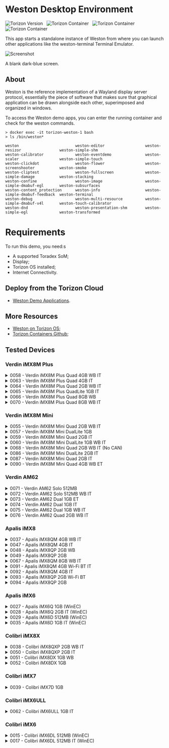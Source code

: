 # Weston Desktop Environment #

![Torizon Version](https://img.shields.io/badge/Torizon_OS-6.8.1-blue?logo=torizon) 
&nbsp;
![Torizon Container](https://img.shields.io/badge//torizon/weston-3-blue?logo=docker)
&nbsp;
![Torizon Container](https://img.shields.io/badge//torizon/weston--vivante-3-blue?logo=docker)
&nbsp;
![Torizon Container](https://img.shields.io/badge//torizon/weston--am62-3-blue?logo=docker)

This app starts a standalone instance of Weston from where you can launch other applications like the weston-terminal Terminal Emulator.

![Screenshot](https://docs1.toradex.com/116545-demogalleryweston.png?v=1)

A blank dark-blue screen.

## About

​Weston is the reference implementation of a Wayland display server protocol,
essentially the piece of software that makes sure that graphical application can be drawn alongside each other, superimposed and organized in windows.

To access the Weston demo apps, you can enter the running container and check for the weston commands.

```
> docker exec -it torizon-weston-1 bash
> ls /bin/weston*

weston                         weston-editor                  weston-resizor                 weston-simple-shm
weston-calibrator              weston-eventdemo               weston-scaler                  weston-simple-touch
weston-clickdot                weston-flower                  weston-screenshooter           weston-smoke
weston-cliptest                weston-fullscreen              weston-simple-damage           weston-stacking
weston-confine                 weston-image                   weston-simple-dmabuf-egl       weston-subsurfaces
weston-content_protection      weston-info                    weston-simple-dmabuf-feedback  weston-terminal
weston-debug                   weston-multi-resource          weston-simple-dmabuf-v4l       weston-touch-calibrator
weston-dnd                     weston-presentation-shm        weston-simple-egl              weston-transformed
```

# Requirements
To run this demo, you need:s

- A supported Toradex SoM;
- Display;
- Torizon OS installed;
- Internet Connectivity.

## Deploy from the Torizon Cloud

- [Weston Demo Applications](https://www.torizon.io/weston-desktop-environment).

## More Resources

- [Weston on Torizon OS](https://developer.toradex.com/torizon/6/application-development/provided-containers/working-with-weston-on-torizoncore);
- [Torizon Containers Github](https://github.com/torizon/torizon-containers/tree/oldstable/debian-docker-images/imx/weston);

## Tested Devices
### **Verdin iMX8M Plus**

 <details>
<summary>0058 - Verdin iMX8M Plus Quad 4GB WB IT</summary>

**Job ID**: `701275`

**Date**: `Wed Mar 26 23:38:11 UTC 2025`

**Device Information**:
```
> tdx-info

Software summary
------------------------------------------------------------
Bootloader:               U-Boot
Kernel version:           6.6.54-7.1.0-g3493ccd66900 #1-Torizon SMP PREEMPT Tue Dec 17 21:04:41 UTC 2024
Kernel command line:      root=LABEL=otaroot rootfstype=ext4 quiet logo.nologo vt.global_cursor_default=0 plymouth.ignore-serial-consoles splash fbcon=map:3 ostree=/ostree/boot.1/torizon/500611918e07c8fe1cf9b3cc8f76327936d80d93ad461d3fe0da9c30624ff84b/0 systemd.log_color=false loglevel=0 tep_sup_out
Distro name:              NAME="Torizon OS"
Distro version:           VERSION_ID=7.1.0-build.4
Distro variant:           VARIANT="Docker"
Hostname:                 verdin-imx8mp-14772913
------------------------------------------------------------

Hardware info
------------------------------------------------------------
HW model:                 Toradex Verdin iMX8M Plus WB on Verdin Development Board
Toradex version:          0058 V1.1A
Serial number:            14772913
Processor arch:           aarch64
------------------------------------------------------------
```

**Docker Containers**:
```
> docker ps -a

CONTAINER ID   IMAGE                 COMMAND                  CREATED              STATUS              PORTS     NAMES
de1e3bf3b916   torizon/weston-imx8   "/bin/sh -c '/usr/bi…"   About a minute ago   Up About a minute             1_custom-tests-weston-1
```
</details>


 <details>
<summary>0063 - Verdin iMX8M Plus Quad 4GB IT</summary>

**Job ID**: `701284`

**Date**: `Wed Mar 26 23:40:01 UTC 2025`

**Device Information**:
```
> tdx-info

Software summary
------------------------------------------------------------
Bootloader:               U-Boot
Kernel version:           6.6.54-7.1.0-g3493ccd66900 #1-Torizon SMP PREEMPT Tue Dec 17 21:04:41 UTC 2024
Kernel command line:      root=LABEL=otaroot rootfstype=ext4 quiet logo.nologo vt.global_cursor_default=0 plymouth.ignore-serial-consoles splash fbcon=map:3 ostree=/ostree/boot.1/torizon/500611918e07c8fe1cf9b3cc8f76327936d80d93ad461d3fe0da9c30624ff84b/0 systemd.log_color=false loglevel=0 tep_sup_out
Distro name:              NAME="Torizon OS"
Distro version:           VERSION_ID=7.1.0-build.4
Distro variant:           VARIANT="Docker"
Hostname:                 verdin-imx8mp-07107042
------------------------------------------------------------

Hardware info
------------------------------------------------------------
HW model:                 Toradex Verdin iMX8M Plus on Verdin Development Board
Toradex version:          0063 V1.1A
Serial number:            07107042
Processor arch:           aarch64
------------------------------------------------------------
```

**Docker Containers**:
```
> docker ps -a

CONTAINER ID   IMAGE                 COMMAND                  CREATED              STATUS              PORTS     NAMES
4e7f2bdb0f62   torizon/weston-imx8   "/bin/sh -c '/usr/bi…"   About a minute ago   Up About a minute             1_custom-tests-weston-1
```
</details>


 <details>
<summary>0064 - Verdin iMX8M Plus Quad 2GB WB IT</summary>

**Job ID**: `701270`

**Date**: `Wed Mar 26 23:33:23 UTC 2025`

**Device Information**:
```
> tdx-info

Software summary
------------------------------------------------------------
Bootloader:               U-Boot
Kernel version:           6.6.54-7.1.0-g3493ccd66900 #1-Torizon SMP PREEMPT Tue Dec 17 21:04:41 UTC 2024
Kernel command line:      root=LABEL=otaroot rootfstype=ext4 quiet logo.nologo vt.global_cursor_default=0 plymouth.ignore-serial-consoles splash fbcon=map:3 ostree=/ostree/boot.1/torizon/500611918e07c8fe1cf9b3cc8f76327936d80d93ad461d3fe0da9c30624ff84b/0 systemd.log_color=false loglevel=0 tep_sup_out
Distro name:              NAME="Torizon OS"
Distro version:           VERSION_ID=7.1.0-build.4
Distro variant:           VARIANT="Docker"
Hostname:                 verdin-imx8mp-15128279
------------------------------------------------------------

Hardware info
------------------------------------------------------------
HW model:                 Toradex Verdin iMX8M Plus WB on Verdin Development Board
Toradex version:          0064 V1.1A
Serial number:            15128279
Processor arch:           aarch64
------------------------------------------------------------
```

**Docker Containers**:
```
> docker ps -a

CONTAINER ID   IMAGE                 COMMAND                  CREATED              STATUS              PORTS     NAMES
9ea9ab7825f5   torizon/weston-imx8   "/bin/sh -c '/usr/bi…"   About a minute ago   Up About a minute             1_custom-tests-weston-1
```
</details>


 <details>
<summary>0065 - Verdin iMX8M Plus QuadLite 1GB IT</summary>

**Job ID**: `701281`

**Date**: `Wed Mar 26 23:34:13 UTC 2025`

**Device Information**:
```
> tdx-info

Software summary
------------------------------------------------------------
Bootloader:               U-Boot
Kernel version:           6.6.54-7.1.0-g3493ccd66900 #1-Torizon SMP PREEMPT Tue Dec 17 21:04:41 UTC 2024
Kernel command line:      root=LABEL=otaroot rootfstype=ext4 quiet logo.nologo vt.global_cursor_default=0 plymouth.ignore-serial-consoles splash fbcon=map:3 ostree=/ostree/boot.1/torizon/500611918e07c8fe1cf9b3cc8f76327936d80d93ad461d3fe0da9c30624ff84b/0 systemd.log_color=false loglevel=0 tep_sup_out
Distro name:              NAME="Torizon OS"
Distro version:           VERSION_ID=7.1.0-build.4
Distro variant:           VARIANT="Docker"
Hostname:                 verdin-imx8mp-15314927
------------------------------------------------------------

Hardware info
------------------------------------------------------------
HW model:                 Toradex Verdin iMX8M Plus on Verdin Development Board
Toradex version:          0065 V1.1A
Serial number:            15314927
Processor arch:           aarch64
------------------------------------------------------------
```

**Docker Containers**:
```
> docker ps -a

CONTAINER ID   IMAGE                 COMMAND                  CREATED              STATUS              PORTS     NAMES
798d60cfa06b   torizon/weston-imx8   "/bin/sh -c '/usr/bi…"   About a minute ago   Up About a minute             1_custom-tests-weston-1
```
</details>


 <details>
<summary>0066 - Verdin iMX8M Plus Quad 8GB WB</summary>

**Job ID**: `701278`

**Date**: `Wed Mar 26 23:33:37 UTC 2025`

**Device Information**:
```
> tdx-info

Software summary
------------------------------------------------------------
Bootloader:               U-Boot
Kernel version:           6.6.54-7.1.0-g3493ccd66900 #1-Torizon SMP PREEMPT Tue Dec 17 21:04:41 UTC 2024
Kernel command line:      root=LABEL=otaroot rootfstype=ext4 quiet logo.nologo vt.global_cursor_default=0 plymouth.ignore-serial-consoles splash fbcon=map:3 ostree=/ostree/boot.1/torizon/500611918e07c8fe1cf9b3cc8f76327936d80d93ad461d3fe0da9c30624ff84b/0 systemd.log_color=false loglevel=0 tep_sup_out
Distro name:              NAME="Torizon OS"
Distro version:           VERSION_ID=7.1.0-build.4
Distro variant:           VARIANT="Docker"
Hostname:                 verdin-imx8mp-07203684
------------------------------------------------------------

Hardware info
------------------------------------------------------------
HW model:                 Toradex Verdin iMX8M Plus WB on Verdin Development Board
Toradex version:          0066 V1.0A
Serial number:            07203684
Processor arch:           aarch64
------------------------------------------------------------
```

**Docker Containers**:
```
> docker ps -a

CONTAINER ID   IMAGE                 COMMAND                  CREATED              STATUS              PORTS     NAMES
7d38a138e2be   torizon/weston-imx8   "/bin/sh -c '/usr/bi…"   About a minute ago   Up About a minute             1_custom-tests-weston-1
```
</details>


 <details>
<summary>0070 - Verdin iMX8M Plus Quad 8GB WB IT</summary>

**Job ID**: `701276`

**Date**: `Wed Mar 26 23:34:03 UTC 2025`

**Device Information**:
```
> tdx-info

Software summary
------------------------------------------------------------
Bootloader:               U-Boot
Kernel version:           6.6.54-7.1.0-g3493ccd66900 #1-Torizon SMP PREEMPT Tue Dec 17 21:04:41 UTC 2024
Kernel command line:      root=LABEL=otaroot rootfstype=ext4 quiet logo.nologo vt.global_cursor_default=0 plymouth.ignore-serial-consoles splash fbcon=map:3 ostree=/ostree/boot.1/torizon/500611918e07c8fe1cf9b3cc8f76327936d80d93ad461d3fe0da9c30624ff84b/0 systemd.log_color=false loglevel=0 tep_sup_out
Distro name:              NAME="Torizon OS"
Distro version:           VERSION_ID=7.1.0-build.4
Distro variant:           VARIANT="Docker"
Hostname:                 verdin-imx8mp-15128129
------------------------------------------------------------

Hardware info
------------------------------------------------------------
HW model:                 Toradex Verdin iMX8M Plus WB on Verdin Development Board
Toradex version:          0070 V1.1A
Serial number:            15128129
Processor arch:           aarch64
------------------------------------------------------------
```

**Docker Containers**:
```
> docker ps -a

CONTAINER ID   IMAGE                 COMMAND                  CREATED              STATUS              PORTS     NAMES
31d51a86bd3a   torizon/weston-imx8   "/bin/sh -c '/usr/bi…"   About a minute ago   Up About a minute             1_custom-tests-weston-1
```
</details>

### **Verdin iMX8M Mini**

 <details>
<summary>0055 - Verdin iMX8M Mini Quad 2GB WB IT</summary>

**Job ID**: `701273`

**Date**: `Wed Mar 26 23:37:25 UTC 2025`

**Device Information**:
```
> tdx-info

Software summary
------------------------------------------------------------
Bootloader:               U-Boot
Kernel version:           6.6.54-7.1.0-g3493ccd66900 #1-Torizon SMP PREEMPT Tue Dec 17 21:04:41 UTC 2024
Kernel command line:      root=LABEL=otaroot rootfstype=ext4 quiet logo.nologo vt.global_cursor_default=0 plymouth.ignore-serial-consoles splash fbcon=map:3 ostree=/ostree/boot.1/torizon/28c6117959abbf7185a98daaa9ef3bef7020fdd7ea6dbaa0701fc0e45f2a38a2/0 systemd.log_color=false loglevel=0 tep_sup_out
Distro name:              NAME="Torizon OS"
Distro version:           VERSION_ID=7.1.0-build.4
Distro variant:           VARIANT="Docker"
Hostname:                 verdin-imx8mm-15005793
------------------------------------------------------------

Hardware info
------------------------------------------------------------
HW model:                 Toradex Verdin iMX8M Mini WB on Verdin Development Board
Toradex version:          0055 V1.1F
Serial number:            15005793
Processor arch:           aarch64
------------------------------------------------------------
```

**Docker Containers**:
```
> docker ps -a

CONTAINER ID   IMAGE                 COMMAND                  CREATED              STATUS              PORTS     NAMES
00f3d27ff6e3   torizon/weston-imx8   "/bin/sh -c '/usr/bi…"   About a minute ago   Up About a minute             1_custom-tests-weston-1
```
</details>


 <details>
<summary>0057 - Verdin iMX8M Mini DualLite 1GB</summary>

**Job ID**: `701292`

**Date**: `Wed Mar 26 23:38:35 UTC 2025`

**Device Information**:
```
> tdx-info

Software summary
------------------------------------------------------------
Bootloader:               U-Boot
Kernel version:           6.6.54-7.1.0-g3493ccd66900 #1-Torizon SMP PREEMPT Tue Dec 17 21:04:41 UTC 2024
Kernel command line:      root=LABEL=otaroot rootfstype=ext4 quiet logo.nologo vt.global_cursor_default=0 plymouth.ignore-serial-consoles splash fbcon=map:3 ostree=/ostree/boot.1/torizon/28c6117959abbf7185a98daaa9ef3bef7020fdd7ea6dbaa0701fc0e45f2a38a2/0 systemd.log_color=false loglevel=0 tep_sup_out
Distro name:              NAME="Torizon OS"
Distro version:           VERSION_ID=7.1.0-build.4
Distro variant:           VARIANT="Docker"
Hostname:                 verdin-imx8mm-15176665
------------------------------------------------------------

Hardware info
------------------------------------------------------------
HW model:                 Toradex Verdin iMX8M Mini on Verdin Development Board
Toradex version:          0057 V1.1C
Serial number:            15176665
Processor arch:           aarch64
------------------------------------------------------------
```

**Docker Containers**:
```
> docker ps -a

CONTAINER ID   IMAGE                 COMMAND                  CREATED              STATUS              PORTS     NAMES
b99e556ce094   torizon/weston-imx8   "/bin/sh -c '/usr/bi…"   About a minute ago   Up About a minute             1_custom-tests-weston-1
```
</details>


 <details>
<summary>0059 - Verdin iMX8M Mini Quad 2GB IT</summary>

**Job ID**: `701261`

**Date**: `Wed Mar 26 23:39:41 UTC 2025`

**Device Information**:
```
> tdx-info

Software summary
------------------------------------------------------------
Bootloader:               U-Boot
Kernel version:           6.6.54-7.1.0-g3493ccd66900 #1-Torizon SMP PREEMPT Tue Dec 17 21:04:41 UTC 2024
Kernel command line:      root=LABEL=otaroot rootfstype=ext4 quiet logo.nologo vt.global_cursor_default=0 plymouth.ignore-serial-consoles splash fbcon=map:3 ostree=/ostree/boot.1/torizon/28c6117959abbf7185a98daaa9ef3bef7020fdd7ea6dbaa0701fc0e45f2a38a2/0 systemd.log_color=false loglevel=0 tep_sup_out
Distro name:              NAME="Torizon OS"
Distro version:           VERSION_ID=7.1.0-build.4
Distro variant:           VARIANT="Docker"
Hostname:                 verdin-imx8mm-15038814
------------------------------------------------------------

Hardware info
------------------------------------------------------------
HW model:                 Toradex Verdin iMX8M Mini on Verdin Development Board
Toradex version:          0059 V1.1D
Serial number:            15038814
Processor arch:           aarch64
------------------------------------------------------------
```

**Docker Containers**:
```
> docker ps -a

CONTAINER ID   IMAGE                 COMMAND                  CREATED              STATUS              PORTS     NAMES
abcbdb782be9   torizon/weston-imx8   "/bin/sh -c '/usr/bi…"   About a minute ago   Up About a minute             1_custom-tests-weston-1
```
</details>


 <details>
<summary>0060 - Verdin iMX8M Mini DualLite 1GB WB IT</summary>

**Job ID**: `701285`

**Date**: `Wed Mar 26 23:41:29 UTC 2025`

**Device Information**:
```
> tdx-info

Software summary
------------------------------------------------------------
Bootloader:               U-Boot
Kernel version:           6.6.54-7.1.0-g3493ccd66900 #1-Torizon SMP PREEMPT Tue Dec 17 21:04:41 UTC 2024
Kernel command line:      root=LABEL=otaroot rootfstype=ext4 quiet logo.nologo vt.global_cursor_default=0 plymouth.ignore-serial-consoles splash fbcon=map:3 ostree=/ostree/boot.1/torizon/28c6117959abbf7185a98daaa9ef3bef7020fdd7ea6dbaa0701fc0e45f2a38a2/0 systemd.log_color=false loglevel=0 tep_sup_out
Distro name:              NAME="Torizon OS"
Distro version:           VERSION_ID=7.1.0-build.4
Distro variant:           VARIANT="Docker"
Hostname:                 verdin-imx8mm-07174100
------------------------------------------------------------

Hardware info
------------------------------------------------------------
HW model:                 Toradex Verdin iMX8M Mini WB on Verdin Development Board
Toradex version:          0060 V1.1C
Serial number:            07174100
Processor arch:           aarch64
------------------------------------------------------------
```

**Docker Containers**:
```
> docker ps -a

CONTAINER ID   IMAGE                 COMMAND                  CREATED              STATUS              PORTS     NAMES
67aabddd5071   torizon/weston-imx8   "/bin/sh -c '/usr/bi…"   About a minute ago   Up About a minute             1_custom-tests-weston-1
```
</details>


 <details>
<summary>0068 - Verdin iMX8M Mini Quad 2GB WB IT (No CAN)</summary>

**Job ID**: `701272`

**Date**: `Wed Mar 26 23:35:02 UTC 2025`

**Device Information**:
```
> tdx-info

Software summary
------------------------------------------------------------
Bootloader:               U-Boot
Kernel version:           6.6.54-7.1.0-g3493ccd66900 #1-Torizon SMP PREEMPT Tue Dec 17 21:04:41 UTC 2024
Kernel command line:      root=LABEL=otaroot rootfstype=ext4 quiet logo.nologo vt.global_cursor_default=0 plymouth.ignore-serial-consoles splash fbcon=map:3 ostree=/ostree/boot.1/torizon/28c6117959abbf7185a98daaa9ef3bef7020fdd7ea6dbaa0701fc0e45f2a38a2/0 systemd.log_color=false loglevel=0 tep_sup_out
Distro name:              NAME="Torizon OS"
Distro version:           VERSION_ID=7.1.0-build.4
Distro variant:           VARIANT="Docker"
Hostname:                 verdin-imx8mm-07334924
------------------------------------------------------------

Hardware info
------------------------------------------------------------
HW model:                 Toradex Verdin iMX8M Mini WB on Verdin Development Board
Toradex version:          0068 V1.1#26
Serial number:            07334924
Processor arch:           aarch64
------------------------------------------------------------
```

**Docker Containers**:
```
> docker ps -a

CONTAINER ID   IMAGE                 COMMAND                  CREATED              STATUS              PORTS     NAMES
c991bb154cda   torizon/weston-imx8   "/bin/sh -c '/usr/bi…"   About a minute ago   Up About a minute             1_custom-tests-weston-1
```
</details>


 <details>
<summary>0086 - Verdin iMX8M Mini DualLite 2GB IT</summary>

**Job ID**: `701291`

**Date**: `Wed Mar 26 23:44:03 UTC 2025`

**Device Information**:
```
> tdx-info

Software summary
------------------------------------------------------------
Bootloader:               U-Boot
Kernel version:           6.6.54-7.1.0-g3493ccd66900 #1-Torizon SMP PREEMPT Tue Dec 17 21:04:41 UTC 2024
Kernel command line:      root=LABEL=otaroot rootfstype=ext4 quiet logo.nologo vt.global_cursor_default=0 plymouth.ignore-serial-consoles splash fbcon=map:3 ostree=/ostree/boot.1/torizon/28c6117959abbf7185a98daaa9ef3bef7020fdd7ea6dbaa0701fc0e45f2a38a2/0 systemd.log_color=false loglevel=0 tep_sup_out
Distro name:              NAME="Torizon OS"
Distro version:           VERSION_ID=7.1.0-build.4
Distro variant:           VARIANT="Docker"
Hostname:                 verdin-imx8mm-15306892
------------------------------------------------------------

Hardware info
------------------------------------------------------------
HW model:                 Toradex Verdin iMX8M Mini on Verdin Development Board
Toradex version:          0086 V1.1#26
Serial number:            15306892
Processor arch:           aarch64
------------------------------------------------------------
```

**Docker Containers**:
```
> docker ps -a

CONTAINER ID   IMAGE                 COMMAND                  CREATED              STATUS              PORTS     NAMES
8d4a355ef353   torizon/weston-imx8   "/bin/sh -c '/usr/bi…"   About a minute ago   Up About a minute             1_custom-tests-weston-1
```
</details>


 <details>
<summary>0087 - Verdin iMX8M Mini Quad 2GB IT</summary>

**Job ID**: `701289`

**Date**: `Wed Mar 26 23:46:51 UTC 2025`

**Device Information**:
```
> tdx-info

Software summary
------------------------------------------------------------
Bootloader:               U-Boot
Kernel version:           6.6.54-7.1.0-g3493ccd66900 #1-Torizon SMP PREEMPT Tue Dec 17 21:04:41 UTC 2024
Kernel command line:      root=LABEL=otaroot rootfstype=ext4 quiet logo.nologo vt.global_cursor_default=0 plymouth.ignore-serial-consoles splash fbcon=map:3 ostree=/ostree/boot.1/torizon/28c6117959abbf7185a98daaa9ef3bef7020fdd7ea6dbaa0701fc0e45f2a38a2/0 systemd.log_color=false loglevel=0 tep_sup_out
Distro name:              NAME="Torizon OS"
Distro version:           VERSION_ID=7.1.0-build.4
Distro variant:           VARIANT="Docker"
Hostname:                 verdin-imx8mm-15366980
------------------------------------------------------------

Hardware info
------------------------------------------------------------
HW model:                 Toradex Verdin iMX8M Mini on Verdin Development Board
Toradex version:          0087 V1.1#26
Serial number:            15366980
Processor arch:           aarch64
------------------------------------------------------------
```

**Docker Containers**:
```
> docker ps -a

CONTAINER ID   IMAGE                 COMMAND                  CREATED              STATUS              PORTS     NAMES
7b1f250ea9f6   torizon/weston-imx8   "/bin/sh -c '/usr/bi…"   About a minute ago   Up About a minute             1_custom-tests-weston-1
```
</details>


 <details>
<summary>0090 - Verdin iMX8M Mini Quad 4GB WB ET</summary>

**Job ID**: `701277`

**Date**: `Wed Mar 26 23:47:34 UTC 2025`

**Device Information**:
```
> tdx-info

Software summary
------------------------------------------------------------
Bootloader:               U-Boot
Kernel version:           6.6.54-7.1.0-g3493ccd66900 #1-Torizon SMP PREEMPT Tue Dec 17 21:04:41 UTC 2024
Kernel command line:      root=LABEL=otaroot rootfstype=ext4 quiet logo.nologo vt.global_cursor_default=0 plymouth.ignore-serial-consoles splash fbcon=map:3 ostree=/ostree/boot.1/torizon/28c6117959abbf7185a98daaa9ef3bef7020fdd7ea6dbaa0701fc0e45f2a38a2/0 systemd.log_color=false loglevel=0 tep_sup_out
Distro name:              NAME="Torizon OS"
Distro version:           VERSION_ID=7.1.0-build.4
Distro variant:           VARIANT="Docker"
Hostname:                 verdin-imx8mm-15421145
------------------------------------------------------------

Hardware info
------------------------------------------------------------
HW model:                 Toradex Verdin iMX8M Mini WB on Verdin Development Board
Toradex version:          0090 V1.1#26
Serial number:            15421145
Processor arch:           aarch64
------------------------------------------------------------
```

**Docker Containers**:
```
> docker ps -a

CONTAINER ID   IMAGE                 COMMAND                  CREATED              STATUS              PORTS     NAMES
071b0be273f9   torizon/weston-imx8   "/bin/sh -c '/usr/bi…"   About a minute ago   Up About a minute             1_custom-tests-weston-1
```
</details>

### **Verdin AM62**

 <details>
<summary>0071 - Verdin AM62 Solo 512MB</summary>

**Job ID**: `701286`

**Date**: `Wed Mar 26 23:41:04 UTC 2025`

**Device Information**:
```
> tdx-info

Software summary
------------------------------------------------------------
Bootloader:               U-Boot
Kernel version:           6.6.58-7.1.0-gf874412b7190 #1-Torizon SMP PREEMPT Fri Dec  6 14:07:48 UTC 2024
Kernel command line:      root=LABEL=otaroot rootfstype=ext4 quiet logo.nologo vt.global_cursor_default=0 plymouth.ignore-serial-consoles splash fbcon=map:3 ostree=/ostree/boot.1/torizon/f3e8eace2362cfd69fe527293cf3f705d48ce1c6781b1052c56459592e6a30dc/0 systemd.log_color=false loglevel=0 tep_sup_out
Distro name:              NAME="Torizon OS"
Distro version:           VERSION_ID=7.1.0-build.4
Distro variant:           VARIANT="Docker"
Hostname:                 verdin-am62-15412814
------------------------------------------------------------

Hardware info
------------------------------------------------------------
HW model:                 Toradex Verdin AM62 on Verdin Development Board
Toradex version:          0071 V1.2A
Serial number:            15412814
Processor arch:           aarch64
------------------------------------------------------------
```

**Docker Containers**:
```
> docker ps -a

CONTAINER ID   IMAGE                 COMMAND                  CREATED              STATUS              PORTS     NAMES
7e33e87e2463   torizon/weston-am62   "/bin/sh -c '/usr/bi…"   About a minute ago   Up About a minute             1_custom-tests-weston-1
```
</details>


 <details>
<summary>0072 - Verdin AM62 Solo 512MB WB IT</summary>

**Job ID**: `701265`

**Date**: `Wed Mar 26 23:49:10 UTC 2025`

**Device Information**:
```
> tdx-info

Software summary
------------------------------------------------------------
Bootloader:               U-Boot
Kernel version:           6.6.58-7.1.0-gf874412b7190 #1-Torizon SMP PREEMPT Fri Dec  6 14:07:48 UTC 2024
Kernel command line:      root=LABEL=otaroot rootfstype=ext4 quiet logo.nologo vt.global_cursor_default=0 plymouth.ignore-serial-consoles splash fbcon=map:3 ostree=/ostree/boot.1/torizon/f3e8eace2362cfd69fe527293cf3f705d48ce1c6781b1052c56459592e6a30dc/0 systemd.log_color=false loglevel=0 tep_sup_out
Distro name:              NAME="Torizon OS"
Distro version:           VERSION_ID=7.1.0-build.4
Distro variant:           VARIANT="Docker"
Hostname:                 verdin-am62-15412792
------------------------------------------------------------

Hardware info
------------------------------------------------------------
HW model:                 Toradex Verdin AM62 WB on Verdin Development Board
Toradex version:          0072 V1.2A
Serial number:            15412792
Processor arch:           aarch64
------------------------------------------------------------
```

**Docker Containers**:
```
> docker ps -a

CONTAINER ID   IMAGE                 COMMAND                  CREATED              STATUS              PORTS     NAMES
35c7ab405e83   torizon/weston-am62   "/bin/sh -c '/usr/bi…"   About a minute ago   Up About a minute             1_custom-tests-weston-1
```
</details>


 <details>
<summary>0073 - Verdin AM62 Dual 1GB ET</summary>

**Job ID**: `701287`

**Date**: `Wed Mar 26 23:45:36 UTC 2025`

**Device Information**:
```
> tdx-info

Software summary
------------------------------------------------------------
Bootloader:               U-Boot
Kernel version:           6.6.58-7.1.0-gf874412b7190 #1-Torizon SMP PREEMPT Fri Dec  6 14:07:48 UTC 2024
Kernel command line:      root=LABEL=otaroot rootfstype=ext4 quiet logo.nologo vt.global_cursor_default=0 plymouth.ignore-serial-consoles splash fbcon=map:3 ostree=/ostree/boot.1/torizon/f3e8eace2362cfd69fe527293cf3f705d48ce1c6781b1052c56459592e6a30dc/0 systemd.log_color=false loglevel=0 tep_sup_out
Distro name:              NAME="Torizon OS"
Distro version:           VERSION_ID=7.1.0-build.4
Distro variant:           VARIANT="Docker"
Hostname:                 verdin-am62-15412849
------------------------------------------------------------

Hardware info
------------------------------------------------------------
HW model:                 Toradex Verdin AM62 on Verdin Development Board
Toradex version:          0073 V1.2A
Serial number:            15412849
Processor arch:           aarch64
------------------------------------------------------------
```

**Docker Containers**:
```
> docker ps -a

CONTAINER ID   IMAGE                 COMMAND                  CREATED              STATUS              PORTS     NAMES
625b09c31d70   torizon/weston-am62   "/bin/sh -c '/usr/bi…"   About a minute ago   Up About a minute             1_custom-tests-weston-1
```
</details>


 <details>
<summary>0074 - Verdin AM62 Dual 1GB IT</summary>

**Job ID**: `701274`

**Date**: `Wed Mar 26 23:45:07 UTC 2025`

**Device Information**:
```
> tdx-info

Software summary
------------------------------------------------------------
Bootloader:               U-Boot
Kernel version:           6.6.58-7.1.0-gf874412b7190 #1-Torizon SMP PREEMPT Fri Dec  6 14:07:48 UTC 2024
Kernel command line:      root=LABEL=otaroot rootfstype=ext4 quiet logo.nologo vt.global_cursor_default=0 plymouth.ignore-serial-consoles splash fbcon=map:3 ostree=/ostree/boot.1/torizon/f3e8eace2362cfd69fe527293cf3f705d48ce1c6781b1052c56459592e6a30dc/0 systemd.log_color=false loglevel=0 tep_sup_out
Distro name:              NAME="Torizon OS"
Distro version:           VERSION_ID=7.1.0-build.4
Distro variant:           VARIANT="Docker"
Hostname:                 verdin-am62-15412866
------------------------------------------------------------

Hardware info
------------------------------------------------------------
HW model:                 Toradex Verdin AM62 on Verdin Development Board
Toradex version:          0074 V1.2A
Serial number:            15412866
Processor arch:           aarch64
------------------------------------------------------------
```

**Docker Containers**:
```
> docker ps -a

CONTAINER ID   IMAGE                 COMMAND                  CREATED              STATUS              PORTS     NAMES
c7e29d3cd1b0   torizon/weston-am62   "/bin/sh -c '/usr/bi…"   About a minute ago   Up About a minute             1_custom-tests-weston-1
```
</details>


 <details>
<summary>0075 - Verdin AM62 Dual 1GB WB IT</summary>

**Job ID**: `701279`

**Date**: `Wed Mar 26 23:44:40 UTC 2025`

**Device Information**:
```
> tdx-info

Software summary
------------------------------------------------------------
Bootloader:               U-Boot
Kernel version:           6.6.58-7.1.0-gf874412b7190 #1-Torizon SMP PREEMPT Fri Dec  6 14:07:48 UTC 2024
Kernel command line:      root=LABEL=otaroot rootfstype=ext4 quiet logo.nologo vt.global_cursor_default=0 plymouth.ignore-serial-consoles splash fbcon=map:3 ostree=/ostree/boot.1/torizon/f3e8eace2362cfd69fe527293cf3f705d48ce1c6781b1052c56459592e6a30dc/0 systemd.log_color=false loglevel=0 tep_sup_out
Distro name:              NAME="Torizon OS"
Distro version:           VERSION_ID=7.1.0-build.4
Distro variant:           VARIANT="Docker"
Hostname:                 verdin-am62-15412801
------------------------------------------------------------

Hardware info
------------------------------------------------------------
HW model:                 Toradex Verdin AM62 WB on Verdin Development Board
Toradex version:          0075 V1.2A
Serial number:            15412801
Processor arch:           aarch64
------------------------------------------------------------
```

**Docker Containers**:
```
> docker ps -a

CONTAINER ID   IMAGE                 COMMAND                  CREATED              STATUS              PORTS     NAMES
833a2c780e18   torizon/weston-am62   "/bin/sh -c '/usr/bi…"   About a minute ago   Up About a minute             1_custom-tests-weston-1
```
</details>


 <details>
<summary>0076 - Verdin AM62 Quad 2GB WB IT</summary>

**Job ID**: `701268`

**Date**: `Wed Mar 26 23:35:39 UTC 2025`

**Device Information**:
```
> tdx-info

Software summary
------------------------------------------------------------
Bootloader:               U-Boot
Kernel version:           6.6.58-7.1.0-gf874412b7190 #1-Torizon SMP PREEMPT Fri Dec  6 14:07:48 UTC 2024
Kernel command line:      root=LABEL=otaroot rootfstype=ext4 quiet logo.nologo vt.global_cursor_default=0 plymouth.ignore-serial-consoles splash fbcon=map:3 ostree=/ostree/boot.1/torizon/f3e8eace2362cfd69fe527293cf3f705d48ce1c6781b1052c56459592e6a30dc/0 systemd.log_color=false loglevel=0 tep_sup_out
Distro name:              NAME="Torizon OS"
Distro version:           VERSION_ID=7.1.0-build.4
Distro variant:           VARIANT="Docker"
Hostname:                 verdin-am62-15412840
------------------------------------------------------------

Hardware info
------------------------------------------------------------
HW model:                 Toradex Verdin AM62 WB on Verdin Development Board
Toradex version:          0076 V1.2A
Serial number:            15412840
Processor arch:           aarch64
------------------------------------------------------------
```

**Docker Containers**:
```
> docker ps -a

CONTAINER ID   IMAGE                 COMMAND                  CREATED              STATUS              PORTS     NAMES
f4dc34130b8a   torizon/weston-am62   "/bin/sh -c '/usr/bi…"   About a minute ago   Up About a minute             1_custom-tests-weston-1
```
</details>

### **Apalis iMX8**

 <details>
<summary>0037 - Apalis iMX8QM 4GB WB IT</summary>

**Job ID**: `701827`

**Date**: `Thu Mar 27 16:22:47 UTC 2025`

**Device Information**:
```
> tdx-info

Software summary
------------------------------------------------------------
Bootloader:               U-Boot
Kernel version:           6.6.54-7.1.0-g3493ccd66900 #1-Torizon SMP PREEMPT Tue Dec 17 21:04:41 UTC 2024
Kernel command line:      root=LABEL=otaroot rootfstype=ext4 quiet logo.nologo vt.global_cursor_default=0 plymouth.ignore-serial-consoles splash fbcon=map:3 ostree=/ostree/boot.1/torizon/0eaef1f3b0f7eb2c759082d2ee270acca372e00b5de7c4e25895228855a35acf/0 systemd.log_color=false loglevel=0 tep_sup_out
Distro name:              NAME="Torizon OS"
Distro version:           VERSION_ID=7.1.0-build.4
Distro variant:           VARIANT="Docker"
Hostname:                 apalis-imx8-15445071
------------------------------------------------------------

Hardware info
------------------------------------------------------------
HW model:                 Toradex Apalis iMX8QM V1.1 on Apalis Evaluation Board
Toradex version:          0037 V1.1F
Serial number:            15445071
Processor arch:           aarch64
------------------------------------------------------------
```

**Docker Containers**:
```
> docker ps -a

CONTAINER ID   IMAGE                 COMMAND                  CREATED              STATUS              PORTS     NAMES
34f36190cc22   torizon/weston-imx8   "/bin/sh -c '/usr/bi…"   About a minute ago   Up About a minute             1_custom-tests-weston-1
```
</details>


 <details>
<summary>0047 - Apalis iMX8QM 4GB IT</summary>

**Job ID**: `700255`

**Date**: `Wed Mar 26 09:16:20 UTC 2025`

**Device Information**:
```
> tdx-info

Software summary
------------------------------------------------------------
Bootloader:               U-Boot
Kernel version:           6.6.54-7.1.0-g3493ccd66900 #1-Torizon SMP PREEMPT Tue Dec 17 21:04:41 UTC 2024
Kernel command line:      root=LABEL=otaroot rootfstype=ext4 quiet logo.nologo vt.global_cursor_default=0 plymouth.ignore-serial-consoles splash fbcon=map:3 ostree=/ostree/boot.1/torizon/0eaef1f3b0f7eb2c759082d2ee270acca372e00b5de7c4e25895228855a35acf/0 systemd.log_color=false loglevel=0 tep_sup_out
Distro name:              NAME="Torizon OS"
Distro version:           VERSION_ID=7.1.0-build.4
Distro variant:           VARIANT="Docker"
Hostname:                 apalis-imx8-15444755
------------------------------------------------------------

Hardware info
------------------------------------------------------------
HW model:                 Toradex Apalis iMX8QM V1.1 on Apalis Evaluation Board
Toradex version:          0047 V1.1E
Serial number:            15444755
Processor arch:           aarch64
------------------------------------------------------------
```

**Docker Containers**:
```
> docker ps -a

CONTAINER ID   IMAGE                       COMMAND                  CREATED              STATUS              PORTS     NAMES
70e12c29cd35   torizon/weston-imx8:4.4.0   "/bin/sh -c '/usr/bi…"   About a minute ago   Up About a minute             1_custom-tests-weston-1
```
</details>


 <details>
<summary>0048 - Apalis iMX8QP 2GB WB</summary>

**Job ID**: `701823`

**Date**: `Thu Mar 27 16:23:11 UTC 2025`

**Device Information**:
```
> tdx-info

Software summary
------------------------------------------------------------
Bootloader:               U-Boot
Kernel version:           6.6.54-7.1.0-g3493ccd66900 #1-Torizon SMP PREEMPT Tue Dec 17 21:04:41 UTC 2024
Kernel command line:      root=LABEL=otaroot rootfstype=ext4 quiet logo.nologo vt.global_cursor_default=0 plymouth.ignore-serial-consoles splash fbcon=map:3 ostree=/ostree/boot.1/torizon/0eaef1f3b0f7eb2c759082d2ee270acca372e00b5de7c4e25895228855a35acf/0 systemd.log_color=false loglevel=0 tep_sup_out
Distro name:              NAME="Torizon OS"
Distro version:           VERSION_ID=7.1.0-build.4
Distro variant:           VARIANT="Docker"
Hostname:                 apalis-imx8-15444819
------------------------------------------------------------

Hardware info
------------------------------------------------------------
HW model:                 Toradex Apalis iMX8QP V1.1 on Apalis Evaluation Board
Toradex version:          0048 V1.1E
Serial number:            15444819
Processor arch:           aarch64
------------------------------------------------------------
```

**Docker Containers**:
```
> docker ps -a

CONTAINER ID   IMAGE                 COMMAND                  CREATED              STATUS              PORTS     NAMES
42e60e5040bf   torizon/weston-imx8   "/bin/sh -c '/usr/bi…"   About a minute ago   Up About a minute             1_custom-tests-weston-1
```
</details>


 <details>
<summary>0049 - Apalis iMX8QP 2GB</summary>

**Job ID**: `701821`

**Date**: `Thu Mar 27 16:22:55 UTC 2025`

**Device Information**:
```
> tdx-info

Software summary
------------------------------------------------------------
Bootloader:               U-Boot
Kernel version:           6.6.54-7.1.0-g3493ccd66900 #1-Torizon SMP PREEMPT Tue Dec 17 21:04:41 UTC 2024
Kernel command line:      root=LABEL=otaroot rootfstype=ext4 quiet logo.nologo vt.global_cursor_default=0 plymouth.ignore-serial-consoles splash fbcon=map:3 ostree=/ostree/boot.1/torizon/0eaef1f3b0f7eb2c759082d2ee270acca372e00b5de7c4e25895228855a35acf/0 systemd.log_color=false loglevel=0 tep_sup_out
Distro name:              NAME="Torizon OS"
Distro version:           VERSION_ID=7.1.0-build.4
Distro variant:           VARIANT="Docker"
Hostname:                 apalis-imx8-15304827
------------------------------------------------------------

Hardware info
------------------------------------------------------------
HW model:                 Toradex Apalis iMX8QP V1.1 on Apalis Evaluation Board
Toradex version:          0049 V1.1E
Serial number:            15304827
Processor arch:           aarch64
------------------------------------------------------------
```

**Docker Containers**:
```
> docker ps -a

CONTAINER ID   IMAGE                 COMMAND                  CREATED              STATUS              PORTS     NAMES
6ad8b66e8e59   torizon/weston-imx8   "/bin/sh -c '/usr/bi…"   About a minute ago   Up About a minute             1_custom-tests-weston-1
```
</details>


 <details>
<summary>0067 - Apalis iMX8QM 8GB WB IT</summary>

**Job ID**: `701819`

**Date**: `Thu Mar 27 16:23:14 UTC 2025`

**Device Information**:
```
> tdx-info

Software summary
------------------------------------------------------------
Bootloader:               U-Boot
Kernel version:           6.6.54-7.1.0-g3493ccd66900 #1-Torizon SMP PREEMPT Tue Dec 17 21:04:41 UTC 2024
Kernel command line:      root=LABEL=otaroot rootfstype=ext4 quiet logo.nologo vt.global_cursor_default=0 plymouth.ignore-serial-consoles splash fbcon=map:3 ostree=/ostree/boot.1/torizon/0eaef1f3b0f7eb2c759082d2ee270acca372e00b5de7c4e25895228855a35acf/0 systemd.log_color=false loglevel=0 tep_sup_out
Distro name:              NAME="Torizon OS"
Distro version:           VERSION_ID=7.1.0-build.4
Distro variant:           VARIANT="Docker"
Hostname:                 apalis-imx8-15543176
------------------------------------------------------------

Hardware info
------------------------------------------------------------
HW model:                 Toradex Apalis iMX8QM V1.1 on Apalis Evaluation Board
Toradex version:          0067 V1.1B
Serial number:            15543176
Processor arch:           aarch64
------------------------------------------------------------
```

**Docker Containers**:
```
> docker ps -a

CONTAINER ID   IMAGE                 COMMAND                  CREATED              STATUS              PORTS     NAMES
de90a8b72296   torizon/weston-imx8   "/bin/sh -c '/usr/bi…"   About a minute ago   Up About a minute             1_custom-tests-weston-1
```
</details>


 <details>
<summary>0091 - Apalis iMX8QM 4GB Wi-Fi BT IT</summary>

**Job ID**: `701822`

**Date**: `Thu Mar 27 16:27:55 UTC 2025`

**Device Information**:
```
> tdx-info

Software summary
------------------------------------------------------------
Bootloader:               U-Boot
Kernel version:           6.6.54-7.1.0-g3493ccd66900 #1-Torizon SMP PREEMPT Tue Dec 17 21:04:41 UTC 2024
Kernel command line:      root=LABEL=otaroot rootfstype=ext4 quiet logo.nologo vt.global_cursor_default=0 plymouth.ignore-serial-consoles splash fbcon=map:3 ostree=/ostree/boot.1/torizon/0eaef1f3b0f7eb2c759082d2ee270acca372e00b5de7c4e25895228855a35acf/0 systemd.log_color=false loglevel=0 tep_sup_out
Distro name:              NAME="Torizon OS"
Distro version:           VERSION_ID=7.1.0-build.4
Distro variant:           VARIANT="Docker"
Hostname:                 apalis-imx8-15556459
------------------------------------------------------------

Hardware info
------------------------------------------------------------
HW model:                 Toradex Apalis iMX8QM V1.1 on Apalis Evaluation Board
Toradex version:          0091 V1.1A
Serial number:            15556459
Processor arch:           aarch64
------------------------------------------------------------
```

**Docker Containers**:
```
> docker ps -a

CONTAINER ID   IMAGE                 COMMAND                  CREATED              STATUS              PORTS     NAMES
8fbbc0d3b86f   torizon/weston-imx8   "/bin/sh -c '/usr/bi…"   About a minute ago   Up About a minute             1_custom-tests-weston-1
```
</details>


 <details>
<summary>0092 - Apalis iMX8QM 4GB IT</summary>

**Job ID**: `701820`

**Date**: `Thu Mar 27 16:25:32 UTC 2025`

**Device Information**:
```
> tdx-info

Software summary
------------------------------------------------------------
Bootloader:               U-Boot
Kernel version:           6.6.54-7.1.0-g3493ccd66900 #1-Torizon SMP PREEMPT Tue Dec 17 21:04:41 UTC 2024
Kernel command line:      root=LABEL=otaroot rootfstype=ext4 quiet logo.nologo vt.global_cursor_default=0 plymouth.ignore-serial-consoles splash fbcon=map:3 ostree=/ostree/boot.1/torizon/0eaef1f3b0f7eb2c759082d2ee270acca372e00b5de7c4e25895228855a35acf/0 systemd.log_color=false loglevel=0 tep_sup_out
Distro name:              NAME="Torizon OS"
Distro version:           VERSION_ID=7.1.0-build.4
Distro variant:           VARIANT="Docker"
Hostname:                 apalis-imx8-15556423
------------------------------------------------------------

Hardware info
------------------------------------------------------------
HW model:                 Toradex Apalis iMX8QM V1.1 on Apalis Evaluation Board
Toradex version:          0092 V1.1A
Serial number:            15556423
Processor arch:           aarch64
------------------------------------------------------------
```

**Docker Containers**:
```
> docker ps -a

CONTAINER ID   IMAGE                 COMMAND                  CREATED              STATUS              PORTS     NAMES
3dd3e8ada385   torizon/weston-imx8   "/bin/sh -c '/usr/bi…"   About a minute ago   Up About a minute             1_custom-tests-weston-1
```
</details>


 <details>
<summary>0093 - Apalis iMX8QP 2GB Wi-Fi BT</summary>

**Job ID**: `701829`

**Date**: `Thu Mar 27 16:28:13 UTC 2025`

**Device Information**:
```
> tdx-info

Software summary
------------------------------------------------------------
Bootloader:               U-Boot
Kernel version:           6.6.54-7.1.0-g3493ccd66900 #1-Torizon SMP PREEMPT Tue Dec 17 21:04:41 UTC 2024
Kernel command line:      root=LABEL=otaroot rootfstype=ext4 quiet logo.nologo vt.global_cursor_default=0 plymouth.ignore-serial-consoles splash fbcon=map:3 ostree=/ostree/boot.1/torizon/0eaef1f3b0f7eb2c759082d2ee270acca372e00b5de7c4e25895228855a35acf/0 systemd.log_color=false loglevel=0 tep_sup_out
Distro name:              NAME="Torizon OS"
Distro version:           VERSION_ID=7.1.0-build.4
Distro variant:           VARIANT="Docker"
Hostname:                 apalis-imx8-15556408
------------------------------------------------------------

Hardware info
------------------------------------------------------------
HW model:                 Toradex Apalis iMX8QP V1.1 on Apalis Evaluation Board
Toradex version:          0093 V1.1A
Serial number:            15556408
Processor arch:           aarch64
------------------------------------------------------------
```

**Docker Containers**:
```
> docker ps -a

CONTAINER ID   IMAGE                 COMMAND                  CREATED              STATUS              PORTS     NAMES
685c8c0d6374   torizon/weston-imx8   "/bin/sh -c '/usr/bi…"   About a minute ago   Up About a minute             1_custom-tests-weston-1
```
</details>


 <details>
<summary>0094 - Apalis iMX8QP 2GB</summary>

**Job ID**: `701824`

**Date**: `Thu Mar 27 16:27:37 UTC 2025`

**Device Information**:
```
> tdx-info

Software summary
------------------------------------------------------------
Bootloader:               U-Boot
Kernel version:           6.6.54-7.1.0-g3493ccd66900 #1-Torizon SMP PREEMPT Tue Dec 17 21:04:41 UTC 2024
Kernel command line:      root=LABEL=otaroot rootfstype=ext4 quiet logo.nologo vt.global_cursor_default=0 plymouth.ignore-serial-consoles splash fbcon=map:3 ostree=/ostree/boot.1/torizon/0eaef1f3b0f7eb2c759082d2ee270acca372e00b5de7c4e25895228855a35acf/0 systemd.log_color=false loglevel=0 tep_sup_out
Distro name:              NAME="Torizon OS"
Distro version:           VERSION_ID=7.1.0-build.4
Distro variant:           VARIANT="Docker"
Hostname:                 apalis-imx8-15556434
------------------------------------------------------------

Hardware info
------------------------------------------------------------
HW model:                 Toradex Apalis iMX8QP V1.1 on Apalis Evaluation Board
Toradex version:          0094 V1.1A
Serial number:            15556434
Processor arch:           aarch64
------------------------------------------------------------
```

**Docker Containers**:
```
> docker ps -a

CONTAINER ID   IMAGE                 COMMAND                  CREATED              STATUS              PORTS     NAMES
ee0b0cf46e70   torizon/weston-imx8   "/bin/sh -c '/usr/bi…"   About a minute ago   Up About a minute             1_custom-tests-weston-1
```
</details>

### **Apalis iMX6**

 <details>
<summary>0027 - Apalis iMX6Q 1GB (WinEC)</summary>

**Job ID**: `701253`

**Date**: `Wed Mar 26 23:22:10 UTC 2025`

**Device Information**:
```
> tdx-info

Software summary
------------------------------------------------------------
Bootloader:               U-Boot
Kernel version:           6.6.69-7.1.0-00039-g0f10503b36ba #1-Torizon SMP PREEMPT Wed Dec 11 07:36:24 UTC 2024
Kernel command line:      root=LABEL=otaroot rootfstype=ext4 quiet logo.nologo vt.global_cursor_default=0 plymouth.ignore-serial-consoles splash fbcon=map:3 ostree=/ostree/boot.1/torizon/78b61bf62f38ea12c032a3898494990c188f5fe6cd6443f768338823e976c6f6/0 systemd.log_color=false loglevel=0 tep_sup_out
Distro name:              NAME="Torizon OS Upstream"
Distro version:           VERSION_ID=7.1.0-build.4
Distro variant:           VARIANT="Docker"
Hostname:                 apalis-imx6-10927870
------------------------------------------------------------

Hardware info
------------------------------------------------------------
HW model:                 Toradex Apalis iMX6Q/D Module on Apalis Evaluation Board
Toradex version:          0027 V1.1D
Serial number:            10927870
Processor arch:           armv7l
------------------------------------------------------------
```

**Docker Containers**:
```
> docker ps -a

CONTAINER ID   IMAGE            COMMAND                  CREATED              STATUS              PORTS     NAMES
9d2ccbd31a15   torizon/weston   "/bin/sh -c '/usr/bi…"   About a minute ago   Up About a minute             1_custom-tests-weston-1
```
</details>


 <details>
<summary>0028 - Apalis iMX6Q 2GB IT (WinEC)</summary>

**Job ID**: `701250`

**Date**: `Wed Mar 26 23:22:14 UTC 2025`

**Device Information**:
```
> tdx-info

Software summary
------------------------------------------------------------
Bootloader:               U-Boot
Kernel version:           6.6.69-7.1.0-00039-g0f10503b36ba #1-Torizon SMP PREEMPT Wed Dec 11 07:36:24 UTC 2024
Kernel command line:      root=LABEL=otaroot rootfstype=ext4 quiet logo.nologo vt.global_cursor_default=0 plymouth.ignore-serial-consoles splash fbcon=map:3 ostree=/ostree/boot.1/torizon/78b61bf62f38ea12c032a3898494990c188f5fe6cd6443f768338823e976c6f6/0 systemd.log_color=false loglevel=0 tep_sup_out
Distro name:              NAME="Torizon OS Upstream"
Distro version:           VERSION_ID=7.1.0-build.4
Distro variant:           VARIANT="Docker"
Hostname:                 apalis-imx6-10867545
------------------------------------------------------------

Hardware info
------------------------------------------------------------
HW model:                 Toradex Apalis iMX6Q/D Module on Apalis Evaluation Board
Toradex version:          0028 V1.1D
Serial number:            10867545
Processor arch:           armv7l
------------------------------------------------------------
```

**Docker Containers**:
```
> docker ps -a

CONTAINER ID   IMAGE            COMMAND                  CREATED              STATUS              PORTS     NAMES
c049bfabb1d6   torizon/weston   "/bin/sh -c '/usr/bi…"   About a minute ago   Up About a minute             1_custom-tests-weston-1
```
</details>


 <details>
<summary>0029 - Apalis iMX6D 512MB (WinEC)</summary>

**Job ID**: `701252`

**Date**: `Wed Mar 26 23:22:04 UTC 2025`

**Device Information**:
```
> tdx-info

Software summary
------------------------------------------------------------
Bootloader:               U-Boot
Kernel version:           6.6.69-7.1.0-00039-g0f10503b36ba #1-Torizon SMP PREEMPT Wed Dec 11 07:36:24 UTC 2024
Kernel command line:      root=LABEL=otaroot rootfstype=ext4 quiet logo.nologo vt.global_cursor_default=0 plymouth.ignore-serial-consoles splash fbcon=map:3 ostree=/ostree/boot.1/torizon/78b61bf62f38ea12c032a3898494990c188f5fe6cd6443f768338823e976c6f6/0 systemd.log_color=false loglevel=0 tep_sup_out
Distro name:              NAME="Torizon OS Upstream"
Distro version:           VERSION_ID=7.1.0-build.4
Distro variant:           VARIANT="Docker"
Hostname:                 apalis-imx6-05054713
------------------------------------------------------------

Hardware info
------------------------------------------------------------
HW model:                 Toradex Apalis iMX6Q/D Module on Apalis Evaluation Board
Toradex version:          0029 V1.1A
Serial number:            05054713
Processor arch:           armv7l
------------------------------------------------------------
```

**Docker Containers**:
```
> docker ps -a

CONTAINER ID   IMAGE            COMMAND                  CREATED              STATUS              PORTS     NAMES
27685d1c2bf7   torizon/weston   "/bin/sh -c '/usr/bi…"   About a minute ago   Up About a minute             1_custom-tests-weston-1
```
</details>


 <details>
<summary>0035 - Apalis iMX6D 1GB IT (WinEC)</summary>

**Job ID**: `701251`

**Date**: `Wed Mar 26 23:23:12 UTC 2025`

**Device Information**:
```
> tdx-info

Software summary
------------------------------------------------------------
Bootloader:               U-Boot
Kernel version:           6.6.69-7.1.0-00039-g0f10503b36ba #1-Torizon SMP PREEMPT Wed Dec 11 07:36:24 UTC 2024
Kernel command line:      root=LABEL=otaroot rootfstype=ext4 quiet logo.nologo vt.global_cursor_default=0 plymouth.ignore-serial-consoles splash fbcon=map:3 ostree=/ostree/boot.1/torizon/78b61bf62f38ea12c032a3898494990c188f5fe6cd6443f768338823e976c6f6/0 systemd.log_color=false loglevel=0 tep_sup_out
Distro name:              NAME="Torizon OS Upstream"
Distro version:           VERSION_ID=7.1.0-build.4
Distro variant:           VARIANT="Docker"
Hostname:                 apalis-imx6-10871505
------------------------------------------------------------

Hardware info
------------------------------------------------------------
HW model:                 Toradex Apalis iMX6Q/D Module on Apalis Evaluation Board
Toradex version:          0035 V1.1C
Serial number:            10871505
Processor arch:           armv7l
------------------------------------------------------------
```

**Docker Containers**:
```
> docker ps -a

CONTAINER ID   IMAGE            COMMAND                  CREATED              STATUS              PORTS     NAMES
29ecebcdb373   torizon/weston   "/bin/sh -c '/usr/bi…"   About a minute ago   Up About a minute             1_custom-tests-weston-1
```
</details>

### **Colibri iMX8X**

 <details>
<summary>0038 - Colibri iMX8QXP 2GB WB IT</summary>

**Job ID**: `701267`

**Date**: `Wed Mar 26 23:49:20 UTC 2025`

**Device Information**:
```
> tdx-info

Software summary
------------------------------------------------------------
Bootloader:               U-Boot
Kernel version:           6.6.54-7.1.0-g3493ccd66900 #1-Torizon SMP PREEMPT Tue Dec 17 21:04:41 UTC 2024
Kernel command line:      root=LABEL=otaroot rootfstype=ext4 quiet logo.nologo vt.global_cursor_default=0 plymouth.ignore-serial-consoles splash fbcon=map:3 ostree=/ostree/boot.1/torizon/73741213d16339fd40639896f377654090019de0802df51ff67e7c55e2ef3b44/0 systemd.log_color=false loglevel=0 tep_sup_out
Distro name:              NAME="Torizon OS"
Distro version:           VERSION_ID=7.1.0-build.4
Distro variant:           VARIANT="Docker"
Hostname:                 colibri-imx8x-14985749
------------------------------------------------------------

Hardware info
------------------------------------------------------------
HW model:                 Toradex Colibri iMX8QXP on Colibri Evaluation Board V3
Toradex version:          0038 V1.0E
Serial number:            14985749
Processor arch:           aarch64
------------------------------------------------------------
```

**Docker Containers**:
```
> docker ps -a

CONTAINER ID   IMAGE                 COMMAND                  CREATED              STATUS              PORTS     NAMES
c85870307787   torizon/weston-imx8   "/bin/sh -c '/usr/bi…"   About a minute ago   Up About a minute             1_custom-tests-weston-1
```
</details>


 <details>
<summary>0050 - Colibri iMX8QXP 2GB IT</summary>

**Job ID**: `701269`

**Date**: `Wed Mar 26 23:41:24 UTC 2025`

**Device Information**:
```
> tdx-info

Software summary
------------------------------------------------------------
Bootloader:               U-Boot
Kernel version:           6.6.54-7.1.0-g3493ccd66900 #1-Torizon SMP PREEMPT Tue Dec 17 21:04:41 UTC 2024
Kernel command line:      root=LABEL=otaroot rootfstype=ext4 quiet logo.nologo vt.global_cursor_default=0 plymouth.ignore-serial-consoles splash fbcon=map:3 ostree=/ostree/boot.1/torizon/73741213d16339fd40639896f377654090019de0802df51ff67e7c55e2ef3b44/0 systemd.log_color=false loglevel=0 tep_sup_out
Distro name:              NAME="Torizon OS"
Distro version:           VERSION_ID=7.1.0-build.4
Distro variant:           VARIANT="Docker"
Hostname:                 colibri-imx8x-14986935
------------------------------------------------------------

Hardware info
------------------------------------------------------------
HW model:                 Toradex Colibri iMX8QXP on Colibri Evaluation Board V3
Toradex version:          0050 V1.0E
Serial number:            14986935
Processor arch:           aarch64
------------------------------------------------------------
```

**Docker Containers**:
```
> docker ps -a

CONTAINER ID   IMAGE                 COMMAND                  CREATED              STATUS              PORTS     NAMES
77f4a9bb10b7   torizon/weston-imx8   "/bin/sh -c '/usr/bi…"   About a minute ago   Up About a minute             1_custom-tests-weston-1
```
</details>


 <details>
<summary>0051 - Colibri iMX8DX 1GB WB</summary>

**Job ID**: `701264`

**Date**: `Wed Mar 26 23:44:52 UTC 2025`

**Device Information**:
```
> tdx-info

Software summary
------------------------------------------------------------
Bootloader:               U-Boot
Kernel version:           6.6.54-7.1.0-g3493ccd66900 #1-Torizon SMP PREEMPT Tue Dec 17 21:04:41 UTC 2024
Kernel command line:      root=LABEL=otaroot rootfstype=ext4 quiet logo.nologo vt.global_cursor_default=0 plymouth.ignore-serial-consoles splash fbcon=map:3 ostree=/ostree/boot.1/torizon/73741213d16339fd40639896f377654090019de0802df51ff67e7c55e2ef3b44/0 systemd.log_color=false loglevel=0 tep_sup_out
Distro name:              NAME="Torizon OS"
Distro version:           VERSION_ID=7.1.0-build.4
Distro variant:           VARIANT="Docker"
Hostname:                 colibri-imx8x-06760738
------------------------------------------------------------

Hardware info
------------------------------------------------------------
HW model:                 Toradex Colibri iMX8DX on Colibri Evaluation Board V3
Toradex version:          0051 V1.0D
Serial number:            06760738
Processor arch:           aarch64
------------------------------------------------------------
```

**Docker Containers**:
```
> docker ps -a

CONTAINER ID   IMAGE                 COMMAND                  CREATED              STATUS              PORTS     NAMES
a497765d75c4   torizon/weston-imx8   "/bin/sh -c '/usr/bi…"   About a minute ago   Up About a minute             1_custom-tests-weston-1
```
</details>


 <details>
<summary>0052 - Colibri iMX8DX 1GB</summary>

**Job ID**: `701266`

**Date**: `Wed Mar 26 23:48:50 UTC 2025`

**Device Information**:
```
> tdx-info

Software summary
------------------------------------------------------------
Bootloader:               U-Boot
Kernel version:           6.6.54-7.1.0-g3493ccd66900 #1-Torizon SMP PREEMPT Tue Dec 17 21:04:41 UTC 2024
Kernel command line:      root=LABEL=otaroot rootfstype=ext4 quiet logo.nologo vt.global_cursor_default=0 plymouth.ignore-serial-consoles splash fbcon=map:3 ostree=/ostree/boot.1/torizon/73741213d16339fd40639896f377654090019de0802df51ff67e7c55e2ef3b44/0 systemd.log_color=false loglevel=0 tep_sup_out
Distro name:              NAME="Torizon OS"
Distro version:           VERSION_ID=7.1.0-build.4
Distro variant:           VARIANT="Docker"
Hostname:                 colibri-imx8x-06843662
------------------------------------------------------------

Hardware info
------------------------------------------------------------
HW model:                 Toradex Colibri iMX8DX on Colibri Evaluation Board V3
Toradex version:          0052 V1.0D
Serial number:            06843662
Processor arch:           aarch64
------------------------------------------------------------
```

**Docker Containers**:
```
> docker ps -a

CONTAINER ID   IMAGE                 COMMAND                  CREATED              STATUS              PORTS     NAMES
590dc1cb5c51   torizon/weston-imx8   "/bin/sh -c '/usr/bi…"   About a minute ago   Up About a minute             1_custom-tests-weston-1
```
</details>

### **Colibri iMX7**

 <details>
<summary>0039 - Colibri iMX7D 1GB</summary>

**Job ID**: `701259`

**Date**: `Wed Mar 26 23:39:57 UTC 2025`

**Device Information**:
```
> tdx-info

Software summary
------------------------------------------------------------
Bootloader:               U-Boot
Kernel version:           6.6.69-7.1.0-00039-g0f10503b36ba #1-Torizon SMP PREEMPT Wed Dec 11 07:36:24 UTC 2024
Kernel command line:      root=LABEL=otaroot rootfstype=ext4 quiet logo.nologo vt.global_cursor_default=0 plymouth.ignore-serial-consoles splash fbcon=map:3 ostree=/ostree/boot.1/torizon/4d56f8a19850a28a66627fd6170052d64c008e66e560649733d4b93008cf22e3/0 systemd.log_color=false loglevel=0 tep_sup_out
Distro name:              NAME="Torizon OS Upstream"
Distro version:           VERSION_ID=7.1.0-build.4
Distro variant:           VARIANT="Docker"
Hostname:                 colibri-imx7-emmc-07006449
------------------------------------------------------------

Hardware info
------------------------------------------------------------
HW model:                 Toradex Colibri iMX7D 1GB (eMMC) on Colibri Evaluation Board V3
Toradex version:          0039 V1.1C
Serial number:            07006449
Processor arch:           armv7l
------------------------------------------------------------
```

**Docker Containers**:
```
> docker ps -a

CONTAINER ID   IMAGE            COMMAND                  CREATED              STATUS              PORTS     NAMES
695dc3d0a869   torizon/weston   "/bin/sh -c '/usr/bi…"   About a minute ago   Up About a minute             1_custom-tests-weston-1
```
</details>

### **Colibri iMX6ULL**

 <details>
<summary>0062 - Colibri iMX6ULL 1GB IT</summary>

**Job ID**: `701260`

**Date**: `Wed Mar 26 23:45:53 UTC 2025`

**Device Information**:
```
> tdx-info

Software summary
------------------------------------------------------------
Bootloader:               U-Boot
Kernel version:           6.6.69-7.1.0-00039-g0f10503b36ba #1-Torizon PREEMPT Wed Dec 11 07:36:24 UTC 2024
Kernel command line:      root=LABEL=otaroot rootfstype=ext4 quiet logo.nologo vt.global_cursor_default=0 plymouth.ignore-serial-consoles splash fbcon=map:3 ostree=/ostree/boot.1/torizon/1b8fcb554bfefb0bc7dbb00ac4bcc4501dd7d953a04843253584ec59a16539de/0 systemd.log_color=false loglevel=0 tep_sup_out
Distro name:              NAME="Torizon OS Upstream"
Distro version:           VERSION_ID=7.1.0-build.4
Distro variant:           VARIANT="Docker"
Hostname:                 colibri-imx6ull-emmc-15416030
------------------------------------------------------------

Hardware info
------------------------------------------------------------
HW model:                 Toradex Colibri iMX6ULL 1GB (eMMC) on Colibri Evaluation Board V3
Toradex version:          0062 V1.1D
Serial number:            15416030
Processor arch:           armv7l
------------------------------------------------------------
```

**Docker Containers**:
```
> docker ps -a

CONTAINER ID   IMAGE            COMMAND                  CREATED              STATUS              PORTS     NAMES
da38bd35109b   torizon/weston   "/bin/sh -c '/usr/bi…"   About a minute ago   Up About a minute             1_custom-tests-weston-1
```
</details>

### **Colibri iMX6**

 <details>
<summary>0015 - Colibri iMX6DL 512MB (WinEC)</summary>

**Job ID**: `701262`

**Date**: `Wed Mar 26 23:49:51 UTC 2025`

**Device Information**:
```
> tdx-info

Software summary
------------------------------------------------------------
Bootloader:               U-Boot
Kernel version:           6.6.69-7.1.0-00039-g0f10503b36ba #1-Torizon SMP PREEMPT Wed Dec 11 07:36:24 UTC 2024
Kernel command line:      root=LABEL=otaroot rootfstype=ext4 quiet logo.nologo vt.global_cursor_default=0 plymouth.ignore-serial-consoles splash fbcon=map:3 ostree=/ostree/boot.1/torizon/3a9e776bfdd2a102519af12fe88948023839b9ce6478dea1ccd3d153c8e419d9/0 systemd.log_color=false loglevel=0 tep_sup_out
Distro name:              NAME="Torizon OS Upstream"
Distro version:           VERSION_ID=7.1.0-build.4
Distro variant:           VARIANT="Docker"
Hostname:                 colibri-imx6-10519608
------------------------------------------------------------

Hardware info
------------------------------------------------------------
HW model:                 Toradex Colibri iMX6DL/S on Colibri Evaluation Board V3
Toradex version:          0015 V1.1A
Serial number:            10519608
Processor arch:           armv7l
------------------------------------------------------------
```

**Docker Containers**:
```
> docker ps -a

CONTAINER ID   IMAGE            COMMAND                  CREATED              STATUS              PORTS     NAMES
2bf23faea41f   torizon/weston   "/bin/sh -c '/usr/bi…"   About a minute ago   Up About a minute             1_custom-tests-weston-1
```
</details>


 <details>
<summary>0017 - Colibri iMX6DL 512MB IT (WinEC)</summary>

**Job ID**: `701263`

**Date**: `Wed Mar 26 23:41:01 UTC 2025`

**Device Information**:
```
> tdx-info

Software summary
------------------------------------------------------------
Bootloader:               U-Boot
Kernel version:           6.6.69-7.1.0-00039-g0f10503b36ba #1-Torizon SMP PREEMPT Wed Dec 11 07:36:24 UTC 2024
Kernel command line:      root=LABEL=otaroot rootfstype=ext4 quiet logo.nologo vt.global_cursor_default=0 plymouth.ignore-serial-consoles splash fbcon=map:3 ostree=/ostree/boot.1/torizon/3a9e776bfdd2a102519af12fe88948023839b9ce6478dea1ccd3d153c8e419d9/0 systemd.log_color=false loglevel=0 tep_sup_out
Distro name:              NAME="Torizon OS Upstream"
Distro version:           VERSION_ID=7.1.0-build.4
Distro variant:           VARIANT="Docker"
Hostname:                 colibri-imx6-10866302
------------------------------------------------------------

Hardware info
------------------------------------------------------------
HW model:                 Toradex Colibri iMX6DL/S on Colibri Evaluation Board V3
Toradex version:          0017 V1.1B
Serial number:            10866302
Processor arch:           armv7l
------------------------------------------------------------
```

**Docker Containers**:
```
> docker ps -a

CONTAINER ID   IMAGE            COMMAND                  CREATED              STATUS              PORTS     NAMES
90fbac4abbee   torizon/weston   "/bin/sh -c '/usr/bi…"   About a minute ago   Up About a minute             1_custom-tests-weston-1
```
</details>
